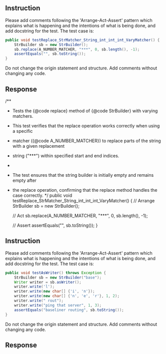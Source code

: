 ## Instruction
Please add comments following the 'Arrange-Act-Assert' pattern which explains what is happening and the intentions of what is being done, and add docstring for the test. The test case is:
```java
public void testReplace_StrMatcher_String_int_int_int_VaryMatcher() {
    StrBuilder sb = new StrBuilder();
    sb.replace(A_NUMBER_MATCHER, "***", 0, sb.length(), -1);
    assertEquals("", sb.toString());
}
```
Do not change the origin statement and structure. Add comments without changing any code.

## Response
/**
 * Tests the {@code replace} method of {@code StrBuilder} with varying matchers.
 * This test verifies that the replace operation works correctly when using a specific
 * matcher ({@code A_NUMBER_MATCHER}) to replace parts of the string with a given replacement
 * string ("***") within specified start and end indices.
 * 
 * The test ensures that the string builder is initially empty and remains empty after
 * the replace operation, confirming that the replace method handles the case correctly.
 */
public void testReplace_StrMatcher_String_int_int_int_VaryMatcher() {
    // Arrange
    StrBuilder sb = new StrBuilder();

    // Act
    sb.replace(A_NUMBER_MATCHER, "***", 0, sb.length(), -1);

    // Assert
    assertEquals("", sb.toString());
}

## Instruction
Please add comments following the 'Arrange-Act-Assert' pattern which explains what is happening and the intentions of what is being done, and add docstring for the test. The test case is:
```java
public void testAsWriter() throws Exception {
    StrBuilder sb = new StrBuilder("base");
    Writer writer = sb.asWriter();
    writer.write('l');
    writer.write(new char[] {'i', 'n'});
    writer.write(new char[] {'n', 'e', 'r'}, 1, 2);
    writer.write(" rout");
    writer.write("ping that server", 1, 3);
    assertEquals("baseliner routing", sb.toString());
}
```
Do not change the origin statement and structure. Add comments without changing any code.

## Response
